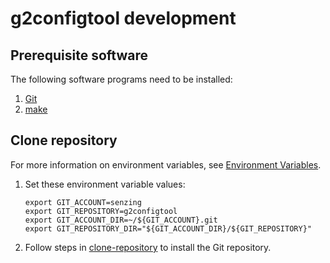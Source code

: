 # g2configtool development

## Prerequisite software

The following software programs need to be installed:

1. [Git](https://github.com/senzing-garage/knowledge-base/blob/main/WHATIS/git.md)
1. [make](https://github.com/senzing-garage/knowledge-base/blob/main/WHATIS/make.md)

## Clone repository

For more information on environment variables,
see [Environment Variables](https://github.com/senzing-garage/knowledge-base/blob/main/lists/environment-variables.md).

1. Set these environment variable values:

   ```console
   export GIT_ACCOUNT=senzing
   export GIT_REPOSITORY=g2configtool
   export GIT_ACCOUNT_DIR=~/${GIT_ACCOUNT}.git
   export GIT_REPOSITORY_DIR="${GIT_ACCOUNT_DIR}/${GIT_REPOSITORY}"
   ```

1. Follow steps in [clone-repository](https://github.com/senzing-garage/knowledge-base/blob/main/HOWTO/clone-repository.md) to install the Git repository.

